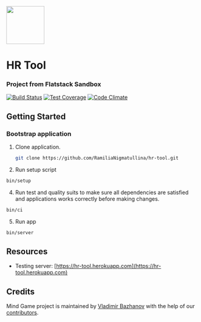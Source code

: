 [<img src="http://www.flatstack.com/logo.svg" width="100"/>](http://www.flatstack.com)

# HR Tool
### Project from Flatstack Sandbox
[![Build Status](https://semaphoreci.com/api/v1/ramilia/hr-tool-2/branches/master/badge.svg)](https://semaphoreci.com/ramilia/hr-tool-2)
[![Test Coverage](https://codeclimate.com/github/FlatstackSandbox/hr-tool/badges/coverage.svg)](https://codeclimate.com/github/FlatstackSandbox/hr-tool/coverage)
[![Code Climate](https://codeclimate.com/github/FlatstackSandbox/hr-tool/badges/gpa.svg)](https://codeclimate.com/github/FlatstackSandbox/hr-tool)


## Getting Started

### Bootstrap application

1. Clone application.

   ```bash
   git clone https://github.com/RamiliaNigmatullina/hr-tool.git
   ```
3. Run setup script

  ```bash
  bin/setup
  ```

4. Run test and quality suits to make sure all dependencies are satisfied and applications works correctly before making changes.

  ```bash
  bin/ci
  ```

5. Run app

  ```bash
  bin/server
  ```

## Resources

- Testing server: [https://hr-tool.herokuapp.com](https://hr-tool.herokuapp.com)

## Credits

Mind Game project is maintained by [Vladimir Bazhanov](http://github.com/vladimirbazhanov) with the help of our
[contributors](http://github.com/FlatstackSandbox/hr-tool/contributors).

